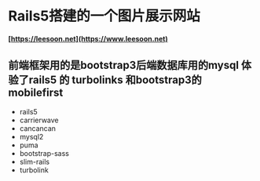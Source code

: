 # Rails5搭建的一个图片展示网站
#### [https://leesoon.net](https://www.leesoon.net)
**前端框架用的是bootstrap3后端数据库用的mysql 体验了rails5 的 turbolinks 和bootstrap3的 mobilefirst**
---- 
+ rails5
+ carrierwave
+ cancancan
+ mysql2
+ puma
+ bootstrap-sass
+ slim-rails
+ turbolink
